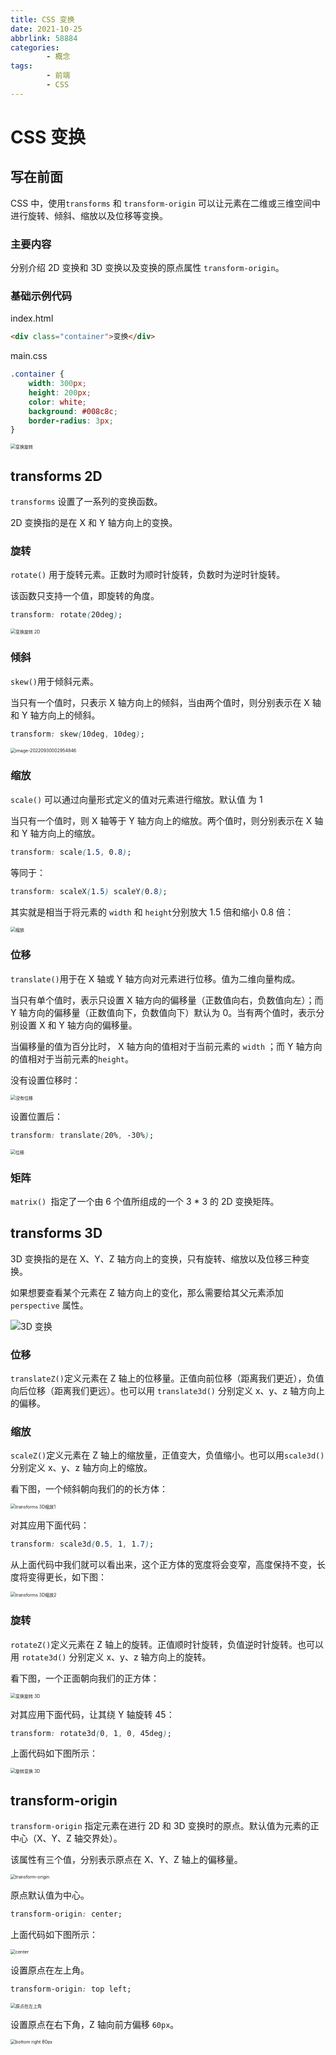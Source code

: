 ```yaml
---
title: CSS 变换
date: 2021-10-25
abbrlink: 58884
categories:
        - 概念
tags:
        - 前端
        - CSS
---
```


# CSS 变换

## 写在前面

CSS 中，使用`transforms` 和 `transform-origin` 可以让元素在二维或三维空间中进行旋转、倾斜、缩放以及位移等变换。

### 主要内容

分别介绍 2D 变换和 3D 变换以及变换的原点属性 `transform-origin`。

### 基础示例代码

index.html

```html
<div class="container">变换</div>
```

main.css

```css
.container {
	width: 300px;
	height: 200px;
	color: white;
	background: #008c8c;
	border-radius: 3px;
}
```

<img src="https://gallery.yxzi.xyz/galleries/2022/10/01/%E5%8F%98%E6%8D%A2%E6%97%8B%E8%BD%AC.png" alt="变换旋转" style="zoom:50%;" />

## transforms 2D

`transforms` 设置了一系列的变换函数。

2D 变换指的是在 X 和 Y 轴方向上的变换。

### 旋转

`rotate()` 用于旋转元素。正数时为顺时针旋转，负数时为逆时针旋转。

该函数只支持一个值，即旋转的角度。

```css
transform: rotate(20deg);
```

<img src="https://gallery.yxzi.xyz/galleries/2022/10/01/%E5%8F%98%E6%8D%A2%E6%97%8B%E8%BD%AC%202D.png" alt="变换旋转 2D" style="zoom:50%;" />

### 倾斜

`skew()`用于倾斜元素。

当只有一个值时，只表示 X 轴方向上的倾斜，当由两个值时，则分别表示在 X 轴和 Y 轴方向上的倾斜。

```css
transform: skew(10deg, 10deg);
```

<img src="https://gallery.yxzi.xyz/galleries/2022/09/30/%E5%80%BE%E6%96%9C.png" alt="image-20220930002954846" style="zoom:50%;" />

### 缩放

`scale()` 可以通过向量形式定义的值对元素进行缩放。默认值 为 1

当只有一个值时，则 X 轴等于 Y 轴方向上的缩放。两个值时，则分别表示在 X 轴和 Y 轴方向上的缩放。

```css
transform: scale(1.5, 0.8);
```

等同于：

```css
transform: scaleX(1.5) scaleY(0.8);
```

其实就是相当于将元素的 `width` 和 `height`分别放大 1.5 倍和缩小 0.8 倍：

<img src="https://gallery.yxzi.xyz/galleries/2022/09/30/%E7%BC%A9%E6%94%BE.png" alt="缩放" style="zoom:50%;" />

### 位移

`translate()`用于在 X 轴或 Y 轴方向对元素进行位移。值为二维向量构成。

当只有单个值时，表示只设置 X 轴方向的偏移量（正数值向右，负数值向左）；而 Y 轴方向的偏移量（正数值向下，负数值向下）默认为 0。当有两个值时，表示分别设置 X 和 Y 轴方向的偏移量。

当偏移量的值为百分比时， X 轴方向的值相对于当前元素的 `width` ；而 Y 轴方向的值相对于当前元素的`height`。

没有设置位移时：

<img src="https://gallery.yxzi.xyz/galleries/2022/09/30/%E6%B2%A1%E6%9C%89%E4%BD%8D%E7%A7%BB.png" alt="没有位移" style="zoom:50%;" />

设置位置后：

```css
transform: translate(20%, -30%);
```

<img src="https://gallery.yxzi.xyz/galleries/2022/09/30/%E4%BD%8D%E7%A7%BB.png" alt="位移" style="zoom:50%;" />

### 矩阵

`matrix() `指定了一个由 6 个值所组成的一个 3 \* 3 的 2D 变换矩阵。

## transforms 3D

3D 变换指的是在 X、Y、Z 轴方向上的变换，只有旋转、缩放以及位移三种变换。

如果想要查看某个元素在 Z 轴方向上的变化，那么需要给其父元素添加 `perspective` 属性。

![3D 变换](https://gallery.yxzi.xyz/galleries/2022/10/01/3D%20%E5%8F%98%E6%8D%A2.png)

### 位移

`translateZ()`定义元素在 Z 轴上的位移量。正值向前位移（距离我们更近），负值向后位移（距离我们更远）。也可以用 `translate3d()` 分别定义 x、y、z 轴方向上的偏移。

### 缩放

`scaleZ()`定义元素在 Z 轴上的缩放量，正值变大，负值缩小。也可以用`scale3d()` 分别定义 x、y、z 轴方向上的缩放。

看下图，一个倾斜朝向我们的的长方体：

<img src="https://gallery.yxzi.xyz/galleries/2022/10/01/transforms%203D%E7%BC%A9%E6%94%BE1.png" alt="transforms 3D缩放1" style="zoom:50%;" />

对其应用下面代码：

```css
transform: scale3d(0.5, 1, 1.7);
```

从上面代码中我们就可以看出来，这个正方体的宽度将会变窄，高度保持不变，长度将变得更长，如下图：

<img src="https://gallery.yxzi.xyz/galleries/2022/10/01/transforms%203D%E7%BC%A9%E6%94%BE2.png" alt="transforms 3D缩放2" style="zoom:50%;" />

### 旋转

`rotateZ()`定义元素在 Z 轴上的旋转。正值顺时针旋转，负值逆时针旋转。也可以用 `rotate3d()` 分别定义 x、y、z 轴方向上的旋转。

看下图，一个正面朝向我们的正方体：

<img src="https://gallery.yxzi.xyz/galleries/2022/10/01/%E5%8F%98%E6%8D%A2%E6%97%8B%E8%BD%AC%203D%20.png" alt="变换旋转 3D " style="zoom:50%;" />

对其应用下面代码，让其绕 Y 轴旋转 45：

```css
transform: rotate3d(0, 1, 0, 45deg);
```

上面代码如下图所示：

<img src="https://gallery.yxzi.xyz/galleries/2022/10/01/%E6%97%8B%E8%BD%AC%E5%8F%98%E6%8D%A2%203D.png" alt="旋转变换 3D" style="zoom:50%;" />

## transform-origin

`transform-origin` 指定元素在进行 2D 和 3D 变换时的原点。默认值为元素的正中心（X、Y、Z 轴交界处）。

该属性有三个值，分别表示原点在 X、Y、Z 轴上的偏移量。

<img src="https://gallery.yxzi.xyz/galleries/2022/10/01/transform-origin.png" alt="transform-origin" style="zoom:50%;" />

原点默认值为中心。

```css
transform-origin: center;
```

上面代码如下图所示：

<img src="https://gallery.yxzi.xyz/galleries/2022/10/01/center.png" alt="center" style="zoom:50%;" />

设置原点在左上角。

```css
transform-origin: top left;
```

<img src="https://gallery.yxzi.xyz/galleries/2022/10/01/%E5%8E%9F%E7%82%B9%E5%9C%A8%E5%B7%A6%E4%B8%8A%E8%A7%92.png" alt="原点在左上角" style="zoom:50%;" />

设置原点在右下角，Z 轴向前方偏移 `60px`。

<img src="https://gallery.yxzi.xyz/galleries/2022/10/01/bottom%20right%2060px.png" alt="bottom right 60px" style="zoom:50%;" />
